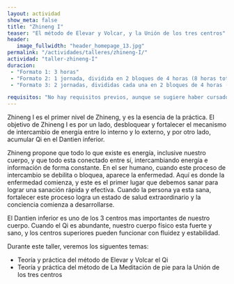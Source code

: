 ```yaml
---
layout: actividad
show_meta: false
title: "Zhineng I"
teaser: "El método de Elevar y Volcar, y la Unión de los tres centros"
header:
   image_fullwidth: "header_homepage_13.jpg"
permalink: "/actividades/talleres/zhineng-I/"
actividad: "taller-zhineng-I"
duracion: 
 - "Formato 1: 3 horas"
 - "Formato 2: 1 jornada, dividida en 2 bloques de 4 horas (8 horas total)"
 - "Formato 3: 2 jornadas, divididas cada una en 2 bloques de 4 horas (16 horas total)"

requisitos: "No hay requisitos previos, aunque se sugiere haber cursado el taller '8 Ejercicios Fundamentales y el uso de la mente'"
---
```

<p>Zhineng I es el primer nivel de Zhineng, y es la esencia de la práctica. El objetivo de Zhineng I es por un lado, desbloquear y fortalecer el mecanismo de intercambio de energía entre lo interno y lo externo, y por otro lado, acumular Qi en el Dantien inferior.</p>
<p>Zhineng propone que todo lo que existe es energía, inclusive nuestro cuerpo, y que todo esta conectado entre sí, intercambiando energía e información de forma constante. En el ser humano, cuando este proceso de intercambio se debilita o bloquea, aparece la enfermedad. Aquí es donde la enfermedad comienza, y este es el primer lugar que debemos sanar para lograr una sanación rápida y efectiva. Cuando la persona ya esta sana, fortalecer este proceso logra un estado de salud extraordinario y la conciencia comienza a desarrollarse.</p>

<p>El Dantien inferior es uno de los 3 centros mas importantes de nuestro cuerpo. Cuando el Qi es abundante, nuestro cuerpo físico esta fuerte y sano, y los centros superiores pueden funcionar con fluidez y estabilidad.</p>

<p>Durante este taller, veremos los siguentes temas:</p>
 <ul>
  <li>Teoría y práctica del método de Elevar y Volcar el Qi</li>
  <li>Teoría y práctica del método de La Meditación de pie para la Unión de los tres centros</li>
 </ul>

